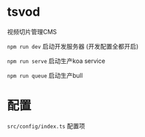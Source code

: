 # tsvod

视频切片管理CMS


`npm run dev` 启动开发服务器 (开发配置全都开启) 

`npm run serve` 启动生产koa service

`npm run queue` 启动生产bull

# 配置

`src/config/index.ts` 配置项